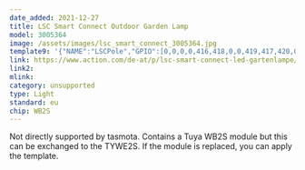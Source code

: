 ```yaml
---
date_added: 2021-12-27
title: LSC Smart Connect Outdoor Garden Lamp
model: 3005364
image: /assets/images/lsc_smart_connect_3005364.jpg
template9: '{"NAME":"LSCPole","GPIO":[0,0,0,0,416,418,0,0,419,417,420,0,0,0],"FLAG":0,"BASE":18}'
link: https://www.action.com/de-at/p/lsc-smart-connect-led-gartenlampe/
link2: 
mlink: 
category: unsupported
type: Light
standard: eu
chip: WB2S
---
```

Not directly supported by tasmota. Contains a Tuya WB2S module but this can be exchanged to the TYWE2S. 
If the module is replaced, you can apply the template. 
